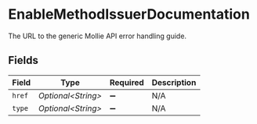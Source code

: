 # EnableMethodIssuerDocumentation

The URL to the generic Mollie API error handling guide.


## Fields

| Field               | Type                | Required            | Description         |
| ------------------- | ------------------- | ------------------- | ------------------- |
| `href`              | *Optional\<String>* | :heavy_minus_sign:  | N/A                 |
| `type`              | *Optional\<String>* | :heavy_minus_sign:  | N/A                 |